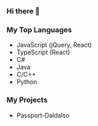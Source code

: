 ### Hi there 👋

### My Top Languages

- JavaScript (jQuery, React)
- TypeScript (React)
- C#
- Java
- C/C++
- Python

### My Projects

- Passport-Daldalso
